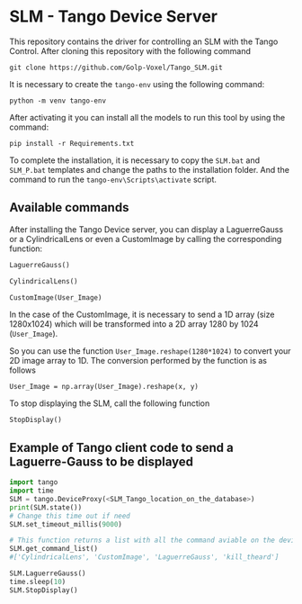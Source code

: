 # SLM - Tango Device Server 
This repository contains the driver for controlling an SLM with the Tango Control. After cloning this repository with the following command

```
git clone https://github.com/Golp-Voxel/Tango_SLM.git
```

It is necessary to create the `tango-env` using the following command:

```
python -m venv tango-env
```

After activating it you can install all the models to run this tool by using the command:

```
pip install -r Requirements.txt
```

To complete the installation, it is necessary to copy the `SLM.bat` and `SLM_P.bat` templates and change the paths to the installation folder. And the command to run the `tango-env\Scripts\activate` script.




## Available commands 
After installing the Tango Device server, you can display a LaguerreGauss or a CylindricalLens or even a CustomImage by calling the corresponding function:

```python 
LaguerreGauss()
```

```python 
CylindricalLens()
```

```python 
CustomImage(User_Image)
```
In the case of the CustomImage, it is necessary to send a 1D array (size 1280x1024) which will be transformed into a 2D array 1280 by 1024 (`User_Image`).

So you can use the function `User_Image.reshape(1280*1024)` to convert your 2D image array to 1D. The conversion performed by the function is as follows
```
User_Image = np.array(User_Image).reshape(x, y)
```

To stop displaying the SLM, call the following function

```
StopDisplay()
```

## Example of Tango client code to send a Laguerre-Gauss to be displayed
```python
import tango
import time
SLM = tango.DeviceProxy(<SLM_Tango_location_on_the_database>)
print(SLM.state())
# Change this time out if need
SLM.set_timeout_millis(9000) 

# This function returns a list with all the command aviable on the device server
SLM.get_command_list()
#['CylindricalLens', 'CustomImage', 'LaguerreGauss', 'kill_theard']

SLM.LaguerreGauss()
time.sleep(10)
SLM.StopDisplay()
```
